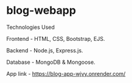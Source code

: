 # blog-webapp

Technologies Used


Frontend - HTML, CSS, Bootstrap, EJS.


Backend - Node.js, Express.js.


Database - MongoDB & Mongoose.


App link - https://blog-app-wjvy.onrender.com/
